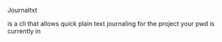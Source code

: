 Journaltxt

is a cli that allows quick plain text journaling for the project your pwd is currently in
